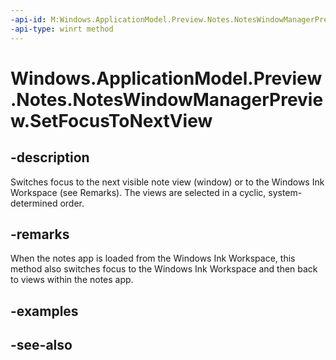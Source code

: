 ----api-id: M:Windows.ApplicationModel.Preview.Notes.NotesWindowManagerPreview.SetFocusToNextView
-api-type: winrt method
---<!-- Method syntaxpublic void SetFocusToNextView()--># Windows.ApplicationModel.Preview.Notes.NotesWindowManagerPreview.SetFocusToNextView## -descriptionSwitches focus to the next visible note view (window) or to the Windows Ink Workspace (see Remarks). The views are selected in a cyclic, system-determined order.## -remarksWhen the notes app is loaded from the Windows Ink Workspace, this method also switches focus to the Windows Ink Workspace and then back to views within the notes app.## -examples## -see-also
